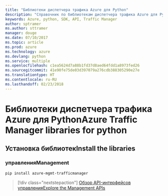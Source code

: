 ```yaml
---
title: "Библиотеки диспетчера трафика Azure для Python"
description: "Справочник по библиотекам диспетчера трафика Azure для Python"
keywords: Azure, python, SDK, API, Traffic Manager
author: sptramer
ms.author: sttramer
manager: douge
ms.date: 07/10/2017
ms.topic: article
ms.prod: azure
ms.technology: azure
ms.devlang: python
ms.service: multiple
ms.openlocfilehash: c1ea5624d7a88b1fd37d8aed64fdd1a8973fed26
ms.sourcegitcommit: 41e90fe75de03d397079a276cdb388305290e27e
ms.translationtype: HT
ms.contentlocale: ru-RU
ms.lasthandoff: 02/23/2018
---
```

# <a name="azure-traffic-manager-libraries-for-python"></a><span data-ttu-id="8e824-104">Библиотеки диспетчера трафика Azure для Python</span><span class="sxs-lookup"><span data-stu-id="8e824-104">Azure Traffic Manager libraries for python</span></span>

## <a name="install-the-libraries"></a><span data-ttu-id="8e824-105">Установка библиотек</span><span class="sxs-lookup"><span data-stu-id="8e824-105">Install the libraries</span></span>


### <a name="management"></a><span data-ttu-id="8e824-106">управления</span><span class="sxs-lookup"><span data-stu-id="8e824-106">Management</span></span>

```bash
pip install azure-mgmt-trafficmanager
```
> [!div class="nextstepaction"]
> [<span data-ttu-id="8e824-107">Обзор API-интерфейсов управления</span><span class="sxs-lookup"><span data-stu-id="8e824-107">Explore the Management APIs</span></span>](/python/api/overview/azure/trafficmanager/management)